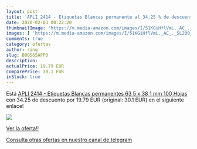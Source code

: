 ```yaml
---
layout: post
title: 'APLI 2414 - Etiquetas Blancas permanente al 34.25 % de descuento'
date: 2020-02-03 00:22:20
thumbnailImage: 'https://m.media-amazon.com/images/I/51KGiHflVmL._AC_._SL200_.jpg'
images: [ 'https://m.media-amazon.com/images/I/51KGiHflVmL._AC_._SL200_.jpg' ]
comments: true
category: ofertas
author: ring
slug: B00565AFPO
description:
actualPrice: 19.79 EUR
comparePrice: 30.1 EUR
inStock: true
---
```


Está [APLI 2414 - Etiquetas Blancas permanentes 63 5 x 38 1 mm 100 Hojas](https://www.amazon.com/dp/B00565AFPO/?tag=redken08-20) con 34.25 de descuento por 19.79 EUR (original: 30.1 EUR) en el siguiente enlace!

[![](https://m.media-amazon.com/images/I/51KGiHflVmL._AC_._SL200_.jpg)](https://www.amazon.com/dp/B00565AFPO/?tag=redken08-20)

[Ver la oferta!!](https://www.amazon.com/dp/B00565AFPO/?tag=redken08-20)

[Consulta otras ofertas en nuestro canal de telegram](https://t.me/s/ofertas25)
